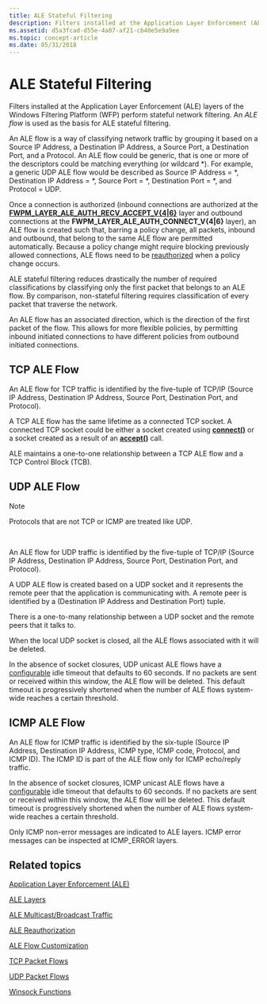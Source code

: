 ```yaml
---
title: ALE Stateful Filtering
description: Filters installed at the Application Layer Enforcement (ALE) layers of the Windows Filtering Platform (WFP) perform stateful network filtering.
ms.assetid: d5a3fcad-d55e-4a07-af21-cb40e5e9a9ee
ms.topic: concept-article
ms.date: 05/31/2018
---
```


# ALE Stateful Filtering

Filters installed at the Application Layer Enforcement (ALE) layers of the Windows Filtering Platform (WFP) perform stateful network filtering. An *ALE flow* is used as the basis for ALE stateful filtering.

An ALE flow is a way of classifying network traffic by grouping it based on a Source IP Address, a Destination IP Address, a Source Port, a Destination Port, and a Protocol. An ALE flow could be generic, that is one or more of the descriptors could be matching everything (or wildcard \*). For example, a generic UDP ALE flow would be described as Source IP Address = \*, Destination IP Address = \*, Source Port = \*, Destination Port = \*, and Protocol = UDP.

Once a connection is authorized (inbound connections are authorized at the [**FWPM\_LAYER\_ALE\_AUTH\_RECV\_ACCEPT\_V{4\|6}**](management-filtering-layer-identifiers-.md) layer and outbound connections at the **FWPM\_LAYER\_ALE\_AUTH\_CONNECT\_V{4\|6}** layer), an ALE flow is created such that, barring a policy change, all packets, inbound and outbound, that belong to the same ALE flow are permitted automatically. Because a policy change might require blocking previously allowed connections, ALE flows need to be [reauthorized](ale-re-authorization.md) when a policy change occurs.

ALE stateful filtering reduces drastically the number of required classifications by classifying only the first packet that belongs to an ALE flow. By comparison, non-stateful filtering requires classification of every packet that traverse the network.

An ALE flow has an associated direction, which is the direction of the first packet of the flow. This allows for more flexible policies, by permitting inbound initiated connections to have different policies from outbound initiated connections.

## TCP ALE Flow

An ALE flow for TCP traffic is identified by the five-tuple of TCP/IP (Source IP Address, Destination IP Address, Source Port, Destination Port, and Protocol).

A TCP ALE flow has the same lifetime as a connected TCP socket. A connected TCP socket could be either a socket created using [**connect()**](/windows/desktop/api/winsock2/nf-winsock2-connect) or a socket created as a result of an [**accept()**](/windows/desktop/api/winsock2/nf-winsock2-accept) call.

ALE maintains a one-to-one relationship between a TCP ALE flow and a TCP Control Block (TCB).

## UDP ALE Flow

> [!Note]  
> Protocols that are not TCP or ICMP are treated like UDP.

 

An ALE flow for UDP traffic is identified by the five-tuple of TCP/IP (Source IP Address, Destination IP Address, Source Port, Destination Port, and Protocol).

A UDP ALE flow is created based on a UDP socket and it represents the remote peer that the application is communicating with. A remote peer is identified by a (Destination IP Address and Destination Port) tuple.

There is a one-to-many relationship between a UDP socket and the remote peers that it talks to.

When the local UDP socket is closed, all the ALE flows associated with it will be deleted.

In the absence of socket closures, UDP unicast ALE flows have a [configurable](ale-flow-customization.md) idle timeout that defaults to 60 seconds. If no packets are sent or received within this window, the ALE flow will be deleted. This default timeout is progressively shortened when the number of ALE flows system-wide reaches a certain threshold.

## ICMP ALE Flow

An ALE flow for ICMP traffic is identified by the six-tuple (Source IP Address, Destination IP Address, ICMP type, ICMP code, Protocol, and ICMP ID). The ICMP ID is part of the ALE flow only for ICMP echo/reply traffic.

In the absence of socket closures, ICMP unicast ALE flows have a [configurable](ale-flow-customization.md) idle timeout that defaults to 60 seconds. If no packets are sent or received within this window, the ALE flow will be deleted. This default timeout is progressively shortened when the number of ALE flows system-wide reaches a certain threshold.

Only ICMP non-error messages are indicated to ALE layers. ICMP error messages can be inspected at ICMP\_ERROR layers.

## Related topics

<dl> <dt>

[Application Layer Enforcement (ALE)](application-layer-enforcement--ale-.md)
</dt> <dt>

[ALE Layers](ale-layers.md)
</dt> <dt>

[ALE Multicast/Broadcast Traffic](ale-multicast-broadcast-traffic.md)
</dt> <dt>

[ALE Reauthorization](ale-re-authorization.md)
</dt> <dt>

[ALE Flow Customization](ale-flow-customization.md)
</dt> <dt>

[TCP Packet Flows](tcp-packet-flows.md)
</dt> <dt>

[UDP Packet Flows](udp-packet-flows.md)
</dt> <dt>

[Winsock Functions](/windows/desktop/WinSock/winsock-functions)
</dt> </dl>

 

 
